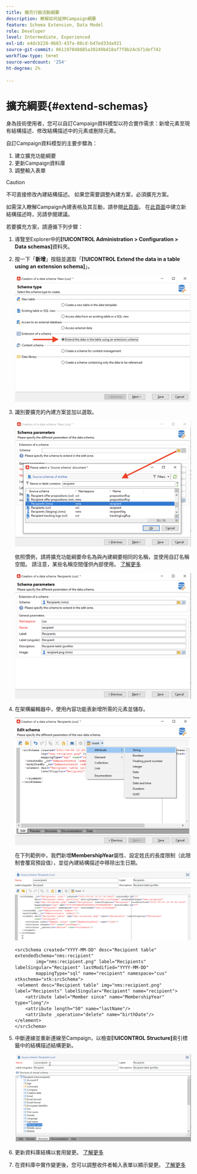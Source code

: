 ```yaml
---
title: 擴充行銷活動綱要
description: 瞭解如何延伸Campaign綱要
feature: Schema Extension, Data Model
role: Developer
level: Intermediate, Experienced
exl-id: e4dcb228-0683-437a-88cd-bd7ed33da921
source-git-commit: 061197048885a30249bd18af7f8b24cb71def742
workflow-type: tm+mt
source-wordcount: '254'
ht-degree: 2%

---
```


# 擴充綱要{#extend-schemas}

身為技術使用者，您可以自訂Campaign資料模型以符合實作需求：新增元素至現有結構描述、修改結構描述中的元素或刪除元素。

自訂Campaign資料模型的主要步驟為：

1. 建立擴充功能綱要
1. 更新Campaign資料庫
1. 調整輸入表單

>[!CAUTION]
>不可直接修改內建結構描述。 如果您需要調整內建方案，必須擴充方案。

如需深入瞭解Campaign內建表格及其互動，請參閱[此頁面](datamodel.md)。 在[此頁面](create-schema.md)中建立新結構描述時，另請參閱建議。

若要擴充方案，請遵循下列步驟：

1. 導覽至Explorer中的&#x200B;**[!UICONTROL Administration > Configuration > Data schemas]**&#x200B;資料夾。
1. 按一下「**新增**」按鈕並選取「**[!UICONTROL Extend the data in a table using an extension schema]**」。

   ![](assets/extend-schema-option.png)

1. 識別要擴充的內建方案並加以選取。

   ![](assets/extend-schema-select.png)

   依照慣例，請將擴充功能綱要命名為與內建綱要相同的名稱，並使用自訂名稱空間。  請注意，某些名稱空間僅供內部使用。 [了解更多](schemas.md#reserved-namespaces)

   ![](assets/extend-schema-validate.png)

1. 在架構編輯器中，使用內容功能表新增所需的元素並儲存。

   ![](assets/extend-schema-edit.png)

   在下列範例中，我們新增&#x200B;**MembershipYear**&#x200B;屬性、設定姓氏的長度限制（此限制會覆寫預設值），並從內建結構描述中移除出生日期。

   ![](assets/extend-schema-sample.png)

   ```
   <srcSchema created="YYYY-MM-DD" desc="Recipient table" extendedSchema="nms:recipient"
           img="nms:recipient.png" label="Recipients" labelSingular="Recipient" lastModified="YYYY-MM-DD"
           mappingType="sql" name="recipient" namespace="cus" xtkschema="xtk:srcSchema">
    <element desc="Recipient table" img="nms:recipient.png" label="Recipients" labelSingular="Recipient" name="recipient">
       <attribute label="Member since" name="MembershipYear" type="long"/>
       <attribute length="50" name="lastName"/>
       <attribute _operation="delete" name="birthDate"/>
   </element>
   </srcSchema>
   ```

1. 中斷連線並重新連線至Campaign，以檢查&#x200B;**[!UICONTROL Structure]**&#x200B;索引標籤中的結構描述結構更新。

   ![](assets/extend-schema-structure.png)

1. 更新資料庫結構以套用變更。 [了解更多](update-database-structure.md)

1. 在資料庫中實作變更後，您可以調整收件者輸入表單以顯示變更。 [了解更多](forms.md)
